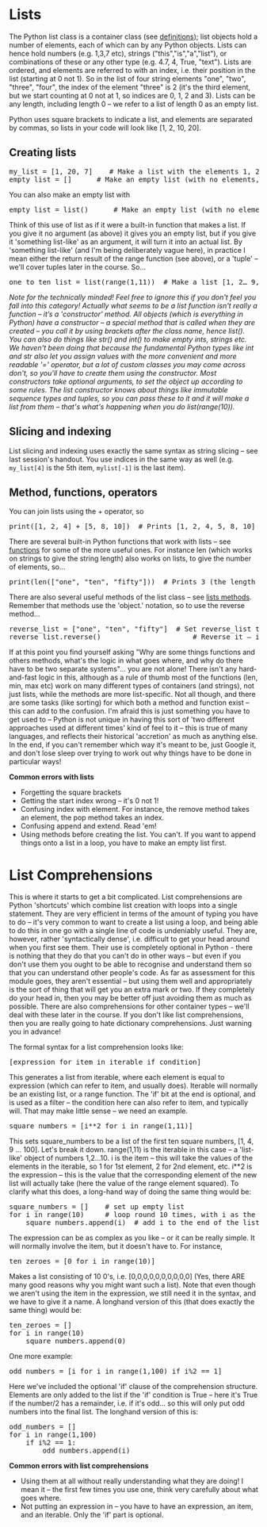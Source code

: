 Lists
=====

The Python list class is a container class (see [definitions](definitions.md)); 
list objects hold a number of elements, each of which can by any Python objects. 
Lists can hence hold numbers (e.g. 1,3,7 etc), strings ("this","is","a","list"), 
or combinations of these or any other type (e.g. 4.7, 4, True, "text"). 
Lists are ordered, and elements are referred to with an index, i.e. their position in the list 
(starting at 0 not 1). So in the list of four string elements 
"one", "two", "three", "four", the index of the element "three" is 2 
(it's the third element, but we start counting at 0 not at 1, so indices are 0, 1, 2 and 3). 
Lists can be any length, including length 0 – we refer to a list of length 0 as an empty list. 

Python uses square brackets to indicate a list, and elements are separated by commas, 
so lists in your code will look like [1, 2, 10, 20].

Creating lists
-------------

<pre>
my_list = [1, 20, 7]    # Make a list with the elements 1, 20, and 7, in that order
empty_list = []      # Make an empty list (with no elements, ready to have some added later)
</pre>

You can also make an empty list with

<pre>
empty_list = list()      # Make an empty list (with no elements, ready to have some added later)
</pre>

Think of this use of list as if it were a built-in function that makes a list. 
If you give it no argument (as above) it gives you an empty list, but if you give it 
'something list-like' as an argument, it will turn it into an actual list. By 
'something list-like' (and I'm being deliberately vague here), in practice I mean 
either the return result of the range function (see above), or a 'tuple' – 
we'll cover tuples later in the course. So…

<pre>one_to_ten_list = list(range(1,11))  # Make a list [1, 2… 9, 10]
</pre>

*Note for the technically minded! Feel free to ignore this if you don't feel you fall into this category!
Actually what seems to be a list function isn't really a function – it’s a 'constructor' method. All objects (which is everything in Python) have a constructor – a special method that is called when they are created – you call it by using brackets after the class name, hence list(). You can also do things like str() and int() to make empty ints, strings etc. We haven't been doing that because the fundamental Python types like int and str also let you assign values with the more convenient and more readable '=' operator, but a lot of custom classes you may come across don't, so you'll have to create them using the constructor. Most constructors take optional arguments, to set the object up according to some rules. The list constructor knows about things like immutable sequence types and tuples, so you can pass these to it and it will make a list from them – that's what's happening when you do list(range(10)).*

Slicing and indexing
-------------------

List slicing and indexing uses exactly the same syntax as string slicing – see last session's handout.
You use indices in the same way as well (e.g. `my_list[4]` is the 5th item, `mylist[-1]` is the last item).

Method, functions, operators
--------------------------

You can join lists using the + operator, so
<pre>print([1, 2, 4] + [5, 8, 10])  # Prints [1, 2, 4, 5, 8, 10]
</pre>

There are several built-in Python functions that work with lists – see [functions](functions.md) for
some of the more useful ones. For instance len (which works on strings to give the string length)
also works on lists, to give the number of elements, so…

<pre>print(len(["one", "ten", "fifty"]))  # Prints 3 (the length of the list)
</pre>

There are also several useful methods of the list class – see [lists methods](list_methods.md).
Remember that methods use the 'object.' notation, so to use the reverse method…

<pre>
reverse_list = ["one", "ten", "fifty"]	# Set reverse_list to ["one", "ten", "fifty"]
reverse_list.reverse()                      # Reverse it – it will now be ["fifty", "ten", "one"]
</pre>

If at this point you find yourself asking "Why are some things functions and others methods, what's 
the logic in what goes where, and why do there have to be two separate systems"… you are not alone! 
There isn't any hard-and-fast logic in this, although as a rule of thumb most of the functions 
(len, min, max etc) work on many different types of containers (and strings), not just lists, 
while the methods are more list-specific. Not all though, and there are some tasks (like sorting) 
for which both a method and function exist – this can add to the confusion. 
I'm afraid this is just something you have to get used to – Python is not unique in having this
sort of 'two different approaches used at different times' kind of feel to it – this is true of many languages, and reflects their historical 'accretion' as much as anything else. In the end, if you can't remember which way it's meant to be, just Google it, and don't lose sleep over trying to work out why things have to be done in particular ways!

**Common errors with lists**
*	Forgetting the square brackets
*	Getting the start index wrong – it's 0 not 1!
*	Confusing index with element. For instance, the remove method takes an element, the pop method takes an index.
*	Confusing append and extend. Read 'em! 
*	Using methods before creating the list. You can't. If you want to append things onto a list in a loop, you have to make an empty list first.

List Comprehensions
==================

This is where it starts to get a bit complicated. List comprehensions are Python 'shortcuts' which 
combine list creation with loops into a single statement. They are very efficient in terms of the 
amount of typing you have to do – it's very common to want to create a list using a loop, and being 
able to do this in one go with a single line of code is undeniably useful. They are, however, 
rather 'syntactically dense', i.e. difficult to get your head around when you first see them. 
Their use is completely optional in Python - there is nothing that they do that you can't do in other 
ways – but even if you don't use them you ought to be able to recognise and understand them so that
you can understand other people's code. As far as assessment for this module goes, they aren't essential –
but using them well and appropriately is the sort of thing that will get you an extra mark or two. If they 
completely do your head in, then you may be better off just avoiding them as much as possible.
There are also comprehensions for other container types – we'll deal with these later in the course. 
If you don't like list comprehensions, then you are really going to hate dictionary comprehensions. 
Just warning you in advance!

The formal syntax for a list comprehension looks like:

<pre>[expression for item in iterable if condition]
</pre>

This generates a list from iterable, where each element is equal to expression (which can refer to 
item, and usually does). Iterable will normally be an existing list, or a range function. 
The 'if' bit at the end is optional, and is used as a filter – the condition here can also refer to 
item, and typically will. That may make little sense – we need an example.

<pre>
square_numbers = [i**2 for i in range(1,11)]
</pre>

This sets square_numbers to be a list of the first ten square numbers, [1, 4, 9 … 100]. 
Let's break it down. range(1,11) is the iterable in this case – a 'list-like' object 
of numbers 1,2…10. i is the item – this will take the values of the elements in the iterable, 
so 1 for 1st element, 2 for 2nd element, etc. i**2 is the expression – 
this is the value that the corresponding element of the new list will 
actually take (here the value of the range element squared). To clarify what this does, 
a long-hand way of doing the same thing would be:

<pre>square_numbers = []    # set up empty list
for i in range(10)     # loop round 10 times, with i as the loop counter
    square_numbers.append(i)  # add i to the end of the list
</pre>

The expression can be as complex as you like – or it can be really simple. It will normally involve the item, but it doesn't have to. For instance,
 
<pre>ten_zeroes = [0 for i in range(10)]
</pre>

Makes a list consisting of 10 0's, i.e. [0,0,0,0,0,0,0,0,0,0] (Yes, there ARE many good reasons why you might want such a list). Note that even though we aren't using the item in the expression, we still need it in the syntax, and we have to give it a name. A longhand version of this (that does exactly the same thing) would be:

<pre>ten_zeroes = []
for i in range(10)
    square_numbers.append(0)
</pre>

One more example:

<pre>
odd_numbers = [i for i in range(1,100) if i%2 == 1]
</pre>

Here we've included the optional 'if' clause of the comprehension structure. 
Elements are only added to the list if the 'if' condition is True – here it's 
True if the number/2 has a remainder, i.e. if it's odd… so this will only put odd numbers 
into the final list. The longhand version of this is:

<pre>
odd_numbers = []
for i in range(1,100)
    if i%2 == 1:
        odd_numbers.append(i)
</pre>

**Common errors with list comprehensions**
* Using them at all without really understanding what they are doing! I mean it – the first few times you use one, think very carefully about what goes where.
* Not putting an expression in – you have to have an expression, an item, and an iterable. Only the 'if' part is optional.
